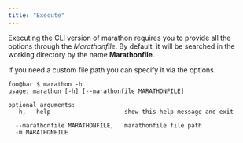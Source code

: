 ```yaml
---
title: "Execute"
---
```


Executing the CLI version of marathon requires you to provide all the options through the *Marathonfile*. 
By default, it will be searched in the working directory by the name **Marathonfile**.

If you need a custom file path you can specify it via the options.

```shell-session
foo@bar $ marathon -h
usage: marathon [-h] [--marathonfile MARATHONFILE]

optional arguments:
  -h, --help                     show this help message and exit

  --marathonfile MARATHONFILE,   marathonfile file path
  -m MARATHONFILE
```
